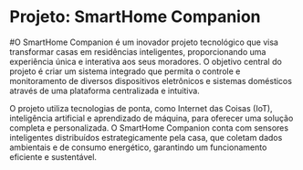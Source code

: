 
# Projeto: SmartHome Companion

#O SmartHome Companion é um inovador projeto tecnológico que visa transformar casas em residências inteligentes, proporcionando uma experiência única e interativa aos seus moradores. O objetivo central do projeto é criar um sistema integrado que permita o controle e monitoramento de diversos dispositivos eletrônicos e sistemas domésticos através de uma plataforma centralizada e intuitiva.

O projeto utiliza tecnologias de ponta, como Internet das Coisas (IoT), inteligência artificial e aprendizado de máquina, para oferecer uma solução completa e personalizada. O SmartHome Companion conta com sensores inteligentes distribuídos estrategicamente pela casa, que coletam dados ambientais e de consumo energético, garantindo um funcionamento eficiente e sustentável.


